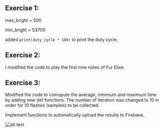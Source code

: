 

## Exercise 1:

max_bright = 500

min_bright = 53700

added `print(duty_cycle * 100)` to print the duty cycle.

## Exercise 2:

I modified the code to play the first nine notes of Fur Elise.

## Exercise 3:

Modified the code to comopute the average, minimum and maximum time by adding new def functions.
The number of iteration was changed to 10 in order for 10 flashes (samples) to be collected.

Implement functions to automatically upload the results to Firebase.

![alt text](https://github.com/[Ichin10]/[2024-mini]/assignment/Results.png?raw=true)
